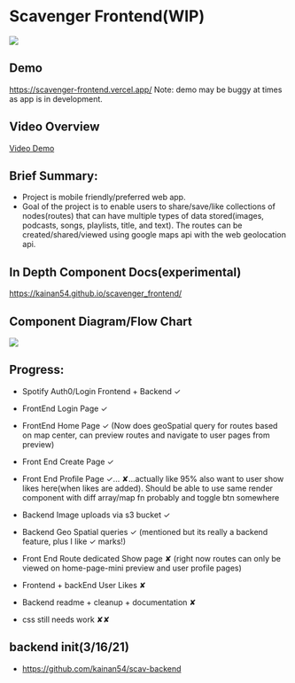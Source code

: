 # Scavenger Frontend(WIP)

![](https://media.giphy.com/media/JEaYohn54rEYxde1Ua/giphy.gif)

## Demo

https://scavenger-frontend.vercel.app/
Note: demo may be buggy at times as app is in development.

## Video Overview

[Video Demo](https://kainan.io/static/media/scav-vid2.1e46ed74.mp4)

## Brief Summary:

-   Project is mobile friendly/preferred web app.
-   Goal of the project is to enable users to share/save/like collections of nodes(routes) that can have multiple types of data stored(images, podcasts, songs, playlists, title, and text). The routes can be created/shared/viewed using google maps api with the web geolocation api.

## In Depth Component Docs(experimental)

https://kainan54.github.io/scavenger_frontend/

## Component Diagram/Flow Chart

![](./diagram-img.jpg)

## Progress:

-   Spotify Auth0/Login Frontend + Backend ✓
-   FrontEnd Login Page ✓
-   FrontEnd Home Page ✓ (Now does geoSpatial query for routes based on map center, can preview routes and navigate to user pages from preview)
-   Front End Create Page ✓
-   Front End Profile Page ✓... ✘...actually like 95% also want to user show likes here(when likes are added). Should be able to use same render component with diff array/map fn probably and toggle btn somewhere
-   Backend Image uploads via s3 bucket ✓
-   Backend Geo Spatial queries ✓ (mentioned but its really a backend feature, plus I like ✓ marks!)

-   Front End Route dedicated Show page ✘ (right now routes can only be viewed on home-page-mini preview and user profile pages)
-   Frontend + backEnd User Likes ✘
-   Backend readme + cleanup + documentation ✘
-   css still needs work ✘✘

## backend init(3/16/21)

-   https://github.com/kainan54/scav-backend

